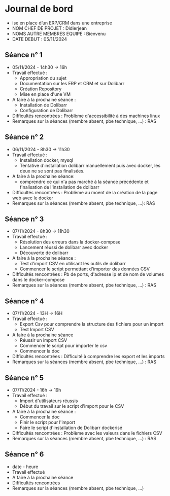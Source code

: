 # Journal de bord

* ise en place d’un ERP/CRM dans une entreprise
* NOM CHEF DE PROJET : Didierjean
* NOMS AUTRE MEMBRES EQUIPE : Bienvenu
* DATE DEBUT : 05/11/2024


## Séance n° 1

* 05/11/2024 - 14h30 -> 16h
* Travail effectué :
  - Appropriation du sujet
  - Documentation sur les ERP et CRM et sur Dolibarr
  - Création Repository
  - Mise en place d'une VM
* A faire à la prochaine séance :
  - Installation de Dolibarr
  - Configuration de Dolibarr
* Difficultés rencontrées : Problème d'accessibilité à des machines linux
* Remarques sur la séances (membre absent, pbe technique, ...) : RAS


## Séance n° 2

* 06/11/2024 - 8h30 -> 11h30
* Travail effectué :
	- Installation docker, mysql
	- Tentative d'installation dolibarr manuellement puis avec docker, les deux ne se sont pas finalisées.
* A faire à la prochaine séance:
	- comprendre ce qui n'a pas marché à la séance précédente et finalisation de l'installation de dolibarr
* Difficultés rencontrées : Problème au moent de la création de la page web avec le docker
* Remarques sur la séances (membre absent, pbe technique, ...): RAS


## Séance n° 3

* 07/11/2024 - 8h30 -> 11h30
* Travail effectué : 
	- Résolution des erreurs dans la docker-compose
	- Lancement réussi de dolibarr avec docker
	- Découverte de dolibarr
* A faire à la prochaine séance :
	- Test d'import CSV en utilisant les outils de dolibarr
	- Commencer le script permettant d'importer des données CSV
* Difficultés rencontrées : Pb de ports, d'adresse ip et de nom de volumes dans le docker-compose
* Remarques sur la séances (membre absent, pbe technique, ...) : RAS


## Séance n° 4

* 07/11/2024 - 13H -> 16H
* Travail effectué : 
	- Export Csv pour comprendre la structure des fichiers pour un import
	- Test Import CSV
* A faire à la prochaine séance
	- Réussir un import CSV
	- Commencer le script pour importer le csv
	- Commencer la doc
* Difficultés rencontrées : Difficulté à comprendre les export et les imports
* Remarques sur la séances (membre absent, pbe technique, ...) : RAS


## Séance n° 5

* 07/11/2024 - 16h -> 19h
* Travail effectué : 
	- Import d'utilisateurs réussis
	- Début du travail sur le script d'import pour le CSV
* A faire à la prochaine séance : 
	- Commencer la doc
	- Finir le script pour l'import
	- Faire le script d'installation de Dolibarr dockerisé
* Difficultés rencontrées : Problème avec les valeurs dans le fichiers CSV
* Remarques sur la séances (membre absent, pbe technique, ...) : RAS


## Séance n° 6

* date - heure
* Travail effectué
* A faire à la prochaine séance
* Difficultés rencontrées
* Remarques sur la séances (membre absent, pbe technique, ...)
